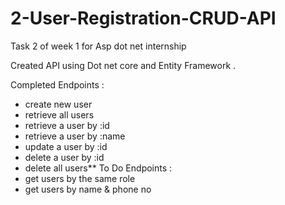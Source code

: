 # 2-User-Registration-CRUD-API
Task 2 of week 1 for Asp dot net internship 


  Created API using Dot net core and Entity Framework . 
  
  Completed Endpoints : 
*  create new user
* retrieve all users 
* retrieve a user by :id
* retrieve a user by :name
* update a user by :id
* delete a user by :id  
* delete all users**
  To Do Endpoints : 
* get users by the same role
* get users by name & phone no
